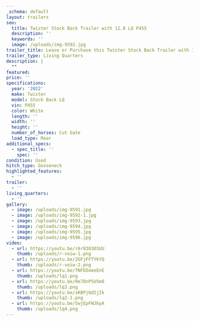 ```yaml
---
_schema: default
layout: trailers
seo:
  title: Twister Stock Back Trailer with 12.8 LQ P455
  description: ''
  keywords: ''
  image: /uploads/img-9592.jpg
trailer_title: Lease or Purchase this Twister Stock Back Trailer with 12.8 LQ P455
trailer_type: Living Quarters
description: |
  ""
featured:
price: ''
specifications:
  year: '2022'
  make: Twister
  model: Stock Back LQ
  vin: P455
  color: White
  length: ''
  width: ''
  height: ''
  number_of_horses: Cut Gate
  load_type: Rear
additional_specs:
  - spec_title: ''
    spec: ''
condition: Used
hitch_type: Gooseneck
highlighted_features:
  - ''
trailer:
  - ''
living_quarters:
  - ''
gallery:
  - image: /uploads/img-9591.jpg
  - image: /uploads/img-9592-1.jpg
  - image: /uploads/img-9593.jpg
  - image: /uploads/img-9594.jpg
  - image: /uploads/img-9595.jpg
  - image: /uploads/img-9596.jpg
video:
  - url: https://youtu.be/r6r83O3O1UU
    thumb: /uploads/r-veiw-1.png
  - url: https://youtu.be/2GFjFFTYkYQ
    thumb: /uploads/r-veiw-2.png
  - url: https://youtu.be/fNFDImeeEnE
    thumb: /uploads/lq1.png
  - url: https://youtu.be/0e7DnP5U5m8
    thumb: /uploads/lq3.png
  - url: https://youtu.be/sKBPjQdIjIk
    thumb: /uploads/lq2-1.png
  - url: https://youtu.be/SwjEpFWJ6yA
    thumb: /uploads/lq4.png
---
```

